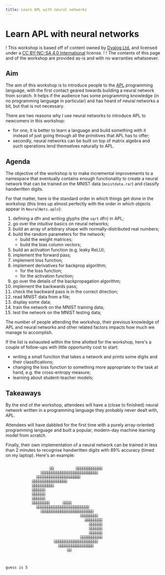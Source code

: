 ```yaml
---
title: Learn APL with neural networks
---
```


# Learn APL with neural networks

! This workshop is based off of content owned by [Dyalog Ltd.][Dyalog] and licensed under a [CC BY-NC-SA 4.0 International][license] license.
!
! The contents of this page and of the workshop are provided as-is and with no warranties whatsoever.

## Aim

The aim of this workshop is to introduce people to the [APL] programming language, with the first contact geared towards building a neural network from scratch. It helps if the audience has some programming knowledge (in no programming language in particular) and has heard of neural networks a bit, but that is not necessary.

There are two reasons why I use neural networks to introduce APL to newcomers in this workshop:

 - for one, it is better to learn a language and build something with it instead of just going through all the primitives that APL has to offer;
 - secondly, neural networks can be built on top of matrix algebra and such operations lend themselves naturally to APL.


## Agenda

The objective of the workshop is to make incremental improvements to a namespace that eventually contains enough functionality to create a neural network that can be trained on the MNIST data (`mnistdata.rar`) and classify handwritten digits.

For that matter, here is the standard order in which things get done in the workshop (this lines up almost perfectly with the order in which objects appear in `NeuralNets.apln`):

 1. defining a dfn and writing glyphs (the `sqrt` dfn) in APL;
 2. go over the *intuitive* basics on neural networks;
 3. build an array of arbitrary shape with normally-distributed real numbers;
 4. build the random parameters for the network;
    - build the weight matrices;
    - build the bias column vectors;
 5. build an activation function (e.g. leaky ReLU);
 6. implement the forward pass;
 7. implement loss function;
 8. implement derivatives for backprop algorithm;
    - for the loss function;
    - for the activation function;
 9. go over the details of the backpropagation algorithm;
 10. implement the backwards pass;
 11. check the backward pass is in the correct direction;
 12. read MNIST data from a file;
 13. display some data;
 14. train the network on the MNIST training data;
 15. test the network on the MNIST testing data;

The number of people attending the workshop, their previous knowledge of APL and neural networks and other related factors impacts how much we manage to accomplish.

If the list is exhausted within the time allotted for the workshop, here's a couple of follow-ups with little opportunity cost to start:

 - writing a small function that takes a network and prints some digits and their classifications;
 - changing the loss function to something more appropriate to the task at hand, e.g. the cross-entropy measure;
 - learning about student-teacher models;


## Takeaways

By the end of the workshop, attendees will have a (close to finished) neural network written in a programming language they probably never dealt with, APL.

Attendees will have dabbled for the first time with a purely array-oriented programming language and built a popular, modern-day machine learning model from scratch.

Finally, their own implementation of a neural network can be trained in less than 2 minutes to recognise handwritten digits with 89% accuracy (timed on my laptop). Here's an example:

```APL
                                                        
                    ⌹⌹          ⌹⌹⌹⌹⌹⌹⌹⌹⌹⌹⌹⌹            
                ⌹⌹⌹⌹⌹⌹⌹⌹⌹⌹⌹⌹⌹⌹⌹⌹⌹⌹⌹⌹⌹⌹⌹⌹⌹⌹              
              ⌹⌹⌹⌹⌹⌹⌹⌹⌹⌹⌹⌹⌹⌹⌹⌹⌹⌹⌹⌹                      
            ⌹⌹⌹⌹⌹⌹⌹⌹⌹⌹⌹⌹⌹⌹⌹⌹                            
            ⌹⌹⌹⌹⌹⌹⌹⌹⌹⌹                                  
            ⌹⌹⌹⌹⌹⌹                                      
            ⌹⌹⌹⌹⌹⌹                                      
            ⌹⌹⌹⌹⌹⌹                                      
            ⌹⌹⌹⌹⌹⌹⌹⌹      ⌹⌹⌹⌹                          
              ⌹⌹⌹⌹⌹⌹⌹⌹⌹⌹⌹⌹⌹⌹⌹⌹⌹⌹⌹⌹⌹⌹⌹⌹                  
                ⌹⌹⌹⌹⌹⌹⌹⌹⌹⌹⌹⌹⌹⌹⌹⌹⌹⌹⌹⌹⌹⌹⌹⌹                
                                  ⌹⌹⌹⌹⌹⌹⌹⌹              
                                    ⌹⌹⌹⌹⌹⌹⌹⌹            
                                      ⌹⌹⌹⌹⌹⌹            
                                      ⌹⌹⌹⌹⌹⌹            
                                      ⌹⌹⌹⌹⌹⌹            
                                  ⌹⌹⌹⌹⌹⌹⌹⌹⌹⌹            
                      ⌹⌹⌹⌹⌹⌹⌹⌹⌹⌹⌹⌹⌹⌹⌹⌹⌹⌹⌹⌹              
                        ⌹⌹⌹⌹⌹⌹⌹⌹⌹⌹⌹⌹⌹⌹⌹⌹                
                            ⌹⌹                          
                                                        
                                                        
                                                        
guess is 5
```

[APL]: https://aplwiki.com
[license]: https://creativecommons.org/licenses/by-nc-sa/4.0/
[Dyalog]: https://dyalog.com
